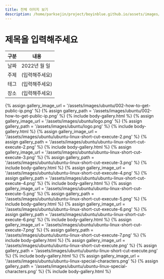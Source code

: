 ```yaml
---
title: 전체 이미지 보기
description: /home/parksejin/project/boyinblue.github.io/assets/images/ubuntu
---
```



제목을 입력해주세요
===


|구분|내용|
|---|---|
|날짜|2022년 월 일|
|주제|(입력해주세요)|
|테그|(입력해주세요)|
|장소|(입력해주세요)|


{% assign gallery_image_url = '/assets/images/ubuntu/002-how-to-get-public-ip.png' %}
{% assign gallery_path = '/assets/images/ubuntu/002-how-to-get-public-ip.png' %}
{% include body-gallery.html %}
{% assign gallery_image_url = '/assets/images/ubuntu/logo.png' %}
{% assign gallery_path = '/assets/images/ubuntu/logo.png' %}
{% include body-gallery.html %}
{% assign gallery_image_url = '/assets/images/ubuntu/ubuntu-linux-short-cut-execute-2.png' %}
{% assign gallery_path = '/assets/images/ubuntu/ubuntu-linux-short-cut-execute-2.png' %}
{% include body-gallery.html %}
{% assign gallery_image_url = '/assets/images/ubuntu/ubuntu-linux-short-cut-execute-3.png' %}
{% assign gallery_path = '/assets/images/ubuntu/ubuntu-linux-short-cut-execute-3.png' %}
{% include body-gallery.html %}
{% assign gallery_image_url = '/assets/images/ubuntu/ubuntu-linux-short-cut-execute-4.png' %}
{% assign gallery_path = '/assets/images/ubuntu/ubuntu-linux-short-cut-execute-4.png' %}
{% include body-gallery.html %}
{% assign gallery_image_url = '/assets/images/ubuntu/ubuntu-linux-short-cut-execute-5.png' %}
{% assign gallery_path = '/assets/images/ubuntu/ubuntu-linux-short-cut-execute-5.png' %}
{% include body-gallery.html %}
{% assign gallery_image_url = '/assets/images/ubuntu/ubuntu-linux-short-cut-execute-6.png' %}
{% assign gallery_path = '/assets/images/ubuntu/ubuntu-linux-short-cut-execute-6.png' %}
{% include body-gallery.html %}
{% assign gallery_image_url = '/assets/images/ubuntu/ubuntu-linux-short-cut-execute-7.png' %}
{% assign gallery_path = '/assets/images/ubuntu/ubuntu-linux-short-cut-execute-7.png' %}
{% include body-gallery.html %}
{% assign gallery_image_url = '/assets/images/ubuntu/ubuntu-linux-short-cut-execute.png' %}
{% assign gallery_path = '/assets/images/ubuntu/ubuntu-linux-short-cut-execute.png' %}
{% include body-gallery.html %}
{% assign gallery_image_url = '/assets/images/ubuntu/ubuntu-linux-special-characters.png' %}
{% assign gallery_path = '/assets/images/ubuntu/ubuntu-linux-special-characters.png' %}
{% include body-gallery.html %}
